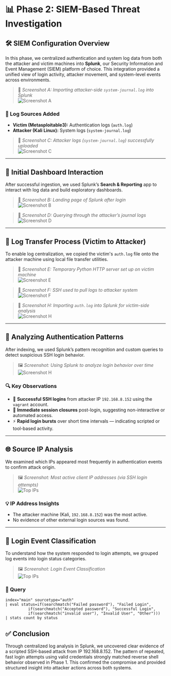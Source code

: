 # 📊 Phase 2: SIEM-Based Threat Investigation

## 🛠️ SIEM Configuration Overview

In this phase, we centralized authentication and system log data from both the attacker and victim machines into **Splunk**, our Security Information and Event Management (SIEM) platform of choice. This integration provided a unified view of login activity, attacker movement, and system-level events across environments.

> 📸 *Screenshot A: Importing attacker-side `system-journal.log` into Splunk*  
![Screenshot A](Screenshots/A.png)

### 📁 Log Sources Added
- **Victim (Metasploitable3):** Authentication logs (`auth.log`)
- **Attacker (Kali Linux):** System logs (`system-journal.log`)

> 📸 *Screenshot C: Attacker logs (`system-journal.log`) successfully uploaded*  
![Screenshot C](Screenshots/C.png)

---

## 🧭 Initial Dashboard Interaction

After successful ingestion, we used Splunk’s **Search & Reporting** app to interact with log data and build exploratory dashboards.

> 📸 *Screenshot B: Landing page of Splunk after login*  
![Screenshot B](Screenshots/B.png)

> 📸 *Screenshot D: Querying through the attacker’s journal logs*  
![Screenshot D](Screenshots/D.png)

---

## 🔁 Log Transfer Process (Victim to Attacker)

To enable log centralization, we copied the victim's `auth.log` file onto the attacker machine using local file transfer utilities.

> 📸 *Screenshot E: Temporary Python HTTP server set up on victim machine*  
![Screenshot E](Screenshots/E.png)

> 📸 *Screenshot F: SSH used to pull logs to attacker system*  
![Screenshot F](Screenshots/F.png)

> 📸 *Screenshot H: Importing `auth.log` into Splunk for victim-side analysis*  
![Screenshot H](Screenshots/H.png)

---

## 🔬 Analyzing Authentication Patterns

After indexing, we used Splunk’s pattern recognition and custom queries to detect suspicious SSH login behavior.

> 🖼️ *Screenshot: Using Splunk to analyze login behavior over time*  
![Screenshot H](Screenshots/attack_pattern.png)

### 🔍 Key Observations
- 🔐 **Successful SSH logins** from attacker IP `192.168.8.152` using the `vagrant` account.
- 🔄 **Immediate session closures** post-login, suggesting non-interactive or automated access.
- ⚡ **Rapid login bursts** over short time intervals — indicating scripted or tool-based activity.

---

## 🌐 Source IP Analysis

We examined which IPs appeared most frequently in authentication events to confirm attack origin.

> 🖼️ *Screenshot: Most active client IP addresses (via SSH login attempts)*  
![Top IPs](Screenshots/Mostaccessed_IPS.png)

### 💡 IP Address Insights
- The attacker machine (Kali, `192.168.8.152`) was the most active.
- No evidence of other external login sources was found.

---

## 📌 Login Event Classification

To understand how the system responded to login attempts, we grouped log events into login status categories.

> 🖼️ *Screenshot: Login Event Classification*  
![Top IPs](Screenshots/X.png)

### 🧾 Query
```spl
index="main" sourcetype="auth" 
| eval status=if(searchmatch("Failed password"), "Failed Login",
          if(searchmatch("Accepted password"), "Successful Login",
          if(searchmatch("invalid user"), "Invalid User", "Other")))
| stats count by status

```

## ✅ **Conclusion**

Through centralized log analysis in Splunk, we uncovered clear evidence of a scripted SSH-based attack from IP 192.168.8.152. The pattern of repeated, fast login attempts using valid credentials strongly matched reverse shell behavior observed in Phase 1. This confirmed the compromise and provided structured insight into attacker actions across both systems.
